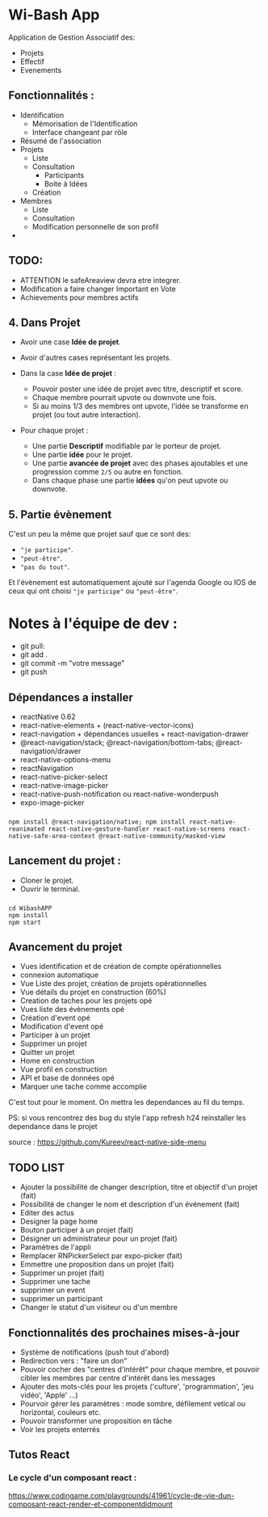 # Wi-Bash App

Application de Gestion Associatif des:

- Projets
- Effectif
- Evenements

## Fonctionnalités :

- Identification
    - Mémorisation de l'Identification
    - Interface changeant par röle
- Résumé de l'association
- Projets
    - Liste
    - Consultation
        - Participants
        - Boite à Idées
    - Création
- Membres
    - Liste
    - Consultation
    - Modification personnelle de son profil
- 

## TODO:
- ATTENTION le safeAreaview devra etre integrer.
- Modification a faire changer Important en Vote
- Achievements pour membres actifs

## 4. Dans Projet

-   Avoir une case **Idée de projet**.
-   Avoir d'autres cases représentant les projets.

-   Dans la case **Idée de projet** :

    -   Pouvoir poster une idée de projet avec titre, descriptif et score.
    -   Chaque membre pourrait upvote ou downvote une fois.
    -   Si au moins 1/3 des membres ont upvote, l'idée se transforme en projet (ou tout autre interaction).

-   Pour chaque projet :

    -   Une partie **Descriptif** modifiable par le porteur de projet.
    -   Une partie **idée** pour le projet.
    -   Une partie **avancée de projet** avec des phases ajoutables et une progression comme `2/5` ou autre en fonction.
    -   Dans chaque phase une partie **idées** qu'on peut upvote ou downvote.

## 5. Partie évènement

C'est un peu la même que projet sauf que ce sont des:

-   `"je participe"`.
-   `"peut-être"`.
-   `"pas du tout"`.

Et l'évènement est automatiquement ajouté sur l'agenda Google ou IOS de ceux qui ont choisi `"je participe"` ou `"peut-être"`.

# Notes à l'équipe de dev : 
- git pull:
- git add .
- git commit -m "votre message"
- git push

## Dépendances a installer

-   reactNative 0.62
-   react-native-elements + (react-native-vector-icons)
-   react-navigation + dépendances usuelles + react-navigation-drawer
-   @react-navigation/stack; @react-navigation/bottom-tabs; @react-navigation/drawer
-   react-native-options-menu
-   reactNavigation
-   react-native-picker-select
-   react-native-image-picker
-   react-native-push-notification ou react-native-wonderpush
-   expo-image-picker

###

    npm install @react-navigation/native; npm install react-native-reanimated react-native-gesture-handler react-native-screens react-native-safe-area-context @react-native-community/masked-view

## Lancement du projet :

-   Cloner le projet.
-   Ouvrir le terminal.

###

    cd WibashAPP
    npm install
    npm start

## Avancement du projet
-   Vues identification et de création de compte opérationnelles
-   connexion automatique
-   Vue Liste des projet, création de projets opérationnelles
-   Vue détails du projet en construction (60%)
-   Creation de taches pour les projets opé
-   Vues liste des évènements opé
-   Création d'event opé
-   Modification d'event opé
-   Participer à un projet
-   Supprimer un projet
-   Quitter un projet
-   Home en construction
-   Vue profil en construction
-   API et base de données opé
-    Marquer une tache comme accomplie


C'est tout pour le moment. On mettra les dependances au fil du temps.

PS: si vous rencontrez des bug du style l'app refresh h24 reinstaller les dependance dans le projet

source :
https://github.com/Kureev/react-native-side-menu

## TODO LIST
-   Ajouter la possibilité de changer description, titre et objectif d'un projet (fait)
-   Possibilité de changer le nom et description d'un événement (fait)
-   Editer des actus
-   Designer la page home
-   Bouton participer à un projet (fait)
-   Désigner un administrateur pour un projet (fait)
-   Paramètres de l'appli
-   Remplacer RNPickerSelect par expo-picker (fait)
-   Emmettre une proposition dans un projet (fait)
-   Supprimer un projet (fait)
-   Supprimer une tache
-   supprimer un event
-   supprimer un participant
-   Changer le statut d'un visiteur ou d'un membre

## Fonctionnalités des prochaines mises-à-jour
-   Système de notifications (push tout d'abord)
-   Redirection vers : "faire un don"
-   Pouvoir cocher des "centres d'intérêt" pour chaque membre, et pouvoir cibler les membres par centre d'intérêt dans les messages
-   Ajouter des mots-clés pour les projets ('culture', 'programmation', 'jeu vidéo', 'Apple' ...)
-   Pourvoir gérer les paramètres : mode sombre, défilement vetical ou horizontal, couleurs etc.
-   Pouvoir transformer une proposition en tâche
-   Voir les projets enterrés


## Tutos React

### Le cycle d'un composant react :
https://www.codingame.com/playgrounds/41961/cycle-de-vie-dun-composant-react-render-et-componentdidmount

